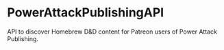 # PowerAttackPublishingAPI

API to discover Homebrew D&D content for Patreon users of Power Attack Publishing.
